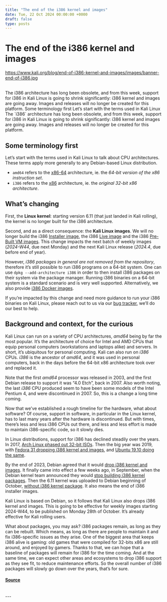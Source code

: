 ```yaml
---
title: "The end of the i386 kernel and images"
date: Tue, 22 Oct 2024 00:00:00 +0000
draft: false
type: posts
---
```

# The end of the i386 kernel and images
https://www.kali.org/blog/end-of-i386-kernel-and-images/images/banner-end-of-i386.jpg
<br/>

<br/>
The i386 architecture has long been obsolete, and from this week, support for i386 in Kali Linux is going to shrink significantly: i386 kernel and images are going away. Images and releases will no longer be created for this platform. Some terminology first Let&rsquo;s start with the terms used in Kali Linux
<br/>
The `i386` architecture has long been obsolete, and from this week, support for i386 in Kali Linux is going to shrink significantly: i386 kernel and images are going away. Images and releases will no longer be created for this platform.

Some terminology first
----------------------

Let’s start with the terms used in Kali Linux to talk about CPU architectures. These terms apply more generally to any Debian-based Linux distribution.

-   `amd64` refers to the [x86-64](https://en.wikipedia.org/wiki/X86-64) architecture, ie. the _64-bit version of the x86 instruction set_.
-   `i386` refers to the [x86](https://en.wikipedia.org/wiki/X86) architecture, ie. the _original 32-bit x86 architecture_.

What’s changing
---------------

First, the **Linux kernel**: starting version 6.11 (that just landed in Kali rolling), the kernel is no longer built for the i386 architecture.

Second, and as a direct consequence: the **Kali Linux images**. We will no longer build the i386 [Installer image](https://www.kali.org/get-kali/#kali-installer-images), the i386 [Live image](https://www.kali.org/get-kali/#kali-live) and the i386 [Pre-Built VM images](https://www.kali.org/get-kali/#kali-virtual-machines). This change impacts the next batch of weekly images (_2024-W44_, due next Monday) and the next Kali Linux release (_2024.4_, due before end of year).

However, _i386 packages in general are not removed from the repository_, therefore it’s still possible to run i386 programs on a 64-bit system. One can use `dpkg --add-architecture i386` in order to then install i386 packages on their system via the package manager. Running i386 binaries on a 64-bit system is a standard scenario and is very well supported. Alternatively, we also provide [i386 Docker images](https://hub.docker.com/r/kalilinux/kali-rolling/tags).

If you’re impacted by this change and need more guidance to run your i386 binaries on Kali Linux, please reach out to us via our [bug tracker](https://bugs.kali.org/), we’ll do our best to help.

Background and context, for the curious
---------------------------------------

Kali Linux can run on a variety of CPU architectures, _amd64_ being by far the most popular. It’s the architecture of choice for Intel and AMD CPUs that equip personal computers (workstations and laptops alike) and servers. In short, it’s ubiquitous for personal computing. Kali can also run on _i386_ CPUs. _i386_ is the ancestor of _amd64_, and it was used in personal computers, back in the days before the 64-bit x86 architecture took over and replaced it.

Note that the first _amd64_ processor was released in 2003, and the first Debian release to support it was “4.0 Etch”, back in 2007. Also worth noting, the last _i386_ CPU produced seem to have been some models of the Intel Pentium 4, and were discontinued in 2007. So, this is a change a long time coming.

Now that we’ve established a rough timeline for the hardware, what about software? Of course, support in software, in particular in the Linux kernel, has to last many years after the hardware is discontinued. But with times, there’s less and less i386 CPUs out there, and less and less effort is made to maintain i386-specific code, so it slowly dies.

In Linux distributions, support for i386 has declined steadily over the years. In 2017, [Arch Linux phased out 32-bit ISOs](https://archlinux.org/news/phasing-out-i686-support/). Then the big year was 2019, with [Fedora 31 dropping i386 kernel and images](https://fedoramagazine.org/in-fedora-31-32-bit-i686-is-86ed/), and [Ubuntu 19.10 doing the same](https://ubuntu.com/blog/statement-on-32-bit-i386-packages-for-ubuntu-19-10-and-20-04-lts).

By the end of 2023, Debian agreed that it would [drop i386 kernel and images](https://www.theregister.com/2023/12/19/debian_to_drop_x86_32/). It finally came into effect a few weeks ago, in September, when the Debian kernel team announced they would [stop building i386 kernel packages](https://lists.debian.org/debian-release/2024/09/msg00220.html). Then the 6.11 kernel was uploaded to Debian beginning of October, [without i386 kernel package](https://lists.debian.org/debian-release/2024/10/msg00064.html). It also means the end of i386 installer images.

Kali Linux is based on Debian, so it follows that Kali Linux also drops i386 kernel and images. This is going to be effective for weekly images starting 2024-W44, to be published on Monday 28th of October. It’s already effective for Kali rolling users.

What about packages, you may ask? i386 packages remain, as long as they can be rebuilt. Which means, as long as there are people to maintain it and fix i386-specific issues as they arise. One of the biggest area that keeps i386 alive is gaming: old games that were compiled for 32-bits x86 are still around, and enjoyed by gamers. Thanks to that, we can hope that a baseline of packages will remain for i386 for the time coming. And at the same time, we can expect other areas and ecosystems to drop i386 support as they see fit, to reduce maintenance efforts. So the overall number of i386 packages will slowly go down over the years, that’s for sure.

#### [Source](https://www.kali.org/blog/end-of-i386-kernel-and-images/)

<br/>
---
